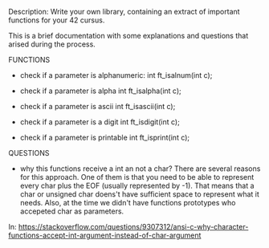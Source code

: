 
Description: Write your own library, containing an extract of important functions for your 42 cursus.

This is a brief documentation with some explanations and questions that arised during the process.

FUNCTIONS

- check if a parameter is alphanumeric:
int		ft_isalnum(int c);

- check if a parameter is alpha
int		ft_isalpha(int c);

- check if a parameter is ascii
int		ft_isascii(int c);

- check if a parameter is a digit
int		ft_isdigit(int c);

- check if a parameter is printable
int		ft_isprint(int c);

QUESTIONS

- why this functions receive a int an not a char?
There are several reasons for this approach. One of them is that you need to be able to represent every char plus the EOF (usually represented by -1).
That means that a char or unsigned char doens't have sufficient space to represent what it needs. Also, at the time we didn't have functions prototypes who
accepeted char as parameters. 

In: https://stackoverflow.com/questions/9307312/ansi-c-why-character-functions-accept-int-argument-instead-of-char-argument



